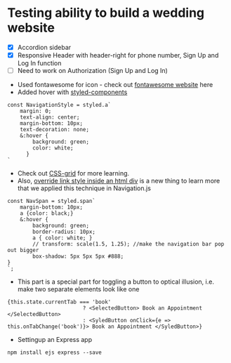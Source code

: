 # Testing ability to build a wedding website

- [x] Accordion sidebar
- [x] Responsive Header with header-right for phone number, Sign Up and Log In function
- [ ] Need to work on Authorization (Sign Up and Log In)
- Used fontawesome for icon - check out [fontawesome website](https://fontawesome.com/icons/shopping-cart?style=solid) here
- Added hover with [styled-components](https://github.com/styled-components/styled-elements)
```
const NavigationStyle = styled.a`
    margin: 0;
    text-align: center;
    margin-bottom: 10px;
    text-decoration: none;
    &:hover {
        background: green;
        color: white;
      }
`
```
- Check out [CSS-grid](https://css-tricks.com/snippets/css/complete-guide-grid/) for more learning.
- Also, [override link style inside an html div](https://stackoverflow.com/questions/19363343/override-link-style-inside-an-html-div) is a new thing to learn more that we applied this technique in Navigation.js
```
const NavSpan = styled.span`
    margin-bottom: 10px;
    a {color: black;}
    &:hover {
        background: green;
        border-radius: 10px;
        a { color: white; }
        // transform: scale(1.5, 1.25); //make the navigation bar pop out bigger
        box-shadow: 5px 5px 5px #888;
}
`;
```
- This part is a special part for toggling a button to optical illusion, i.e. make two separate elements look like one
```
{this.state.currentTab === 'book' 
                        ? <SelectedButton> Book an Appointment </SelectedButton>
                        : <SyledButton onClick={e => this.onTabChange('book')}> Book an Appointment </SyledButton>}
```
- Settingup an Express app
```
npm install ejs express --save
```
